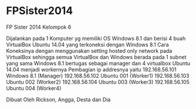 FPSister2014
============

FP Sister 2014 Kelompok 6

Dijalankan pada 1 Komputer yg memiliki OS Windows 8.1 dan berisi 4 buah VirtualBox Ubuntu 14.04 yang terkoneksi dengan Windows 8.1
Cara Koneksinya dengan menggunakan setting hosted only network pada VirtualBox sehingga semua VirtualBox dan Windows berada pada 1 subnet yang sama
Windows 8.1 bertugas sebagai manager dan 4 virtualbox Ubuntu 14.04 menjadi workernya
Pembagian ip addresnya yaitu
192.168.56.101 Windows 8.1 (Manager)
192.168.56.102 Ubuntu 001 (Worker1)
192.168.56.103 Ubuntu 002 (Worker2)
192.168.56.104 Ubuntu 003 (Worker3)
192.168.56.105 Ubuntu 004 (Worker4)


Dibuat Oleh
Rickson, Angga, Desta dan Dia
